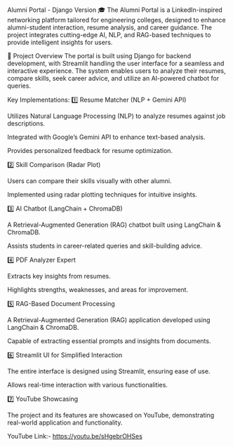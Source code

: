 Alumni Portal - Django Version 🎓
The Alumni Portal is a LinkedIn-inspired networking platform tailored for engineering colleges, designed to enhance alumni-student interaction, resume analysis, and career guidance. The project integrates cutting-edge AI, NLP, and RAG-based techniques to provide intelligent insights for users.

🚀 Project Overview
The portal is built using Django for backend development, with Streamlit handling the user interface for a seamless and interactive experience. The system enables users to analyze their resumes, compare skills, seek career advice, and utilize an AI-powered chatbot for queries.

Key Implementations:
1️⃣ Resume Matcher (NLP + Gemini API)

Utilizes Natural Language Processing (NLP) to analyze resumes against job descriptions.

Integrated with Google’s Gemini API to enhance text-based analysis.

Provides personalized feedback for resume optimization.

2️⃣ Skill Comparison (Radar Plot)

Users can compare their skills visually with other alumni.

Implemented using radar plotting techniques for intuitive insights.

3️⃣ AI Chatbot (LangChain + ChromaDB)

A Retrieval-Augmented Generation (RAG) chatbot built using LangChain & ChromaDB.

Assists students in career-related queries and skill-building advice.

4️⃣ PDF Analyzer Expert

Extracts key insights from resumes.

Highlights strengths, weaknesses, and areas for improvement.

5️⃣ RAG-Based Document Processing

A Retrieval-Augmented Generation (RAG) application developed using LangChain & ChromaDB.

Capable of extracting essential prompts and insights from documents.

6️⃣ Streamlit UI for Simplified Interaction

The entire interface is designed using Streamlit, ensuring ease of use.

Allows real-time interaction with various functionalities.

7️⃣ YouTube Showcasing

The project and its features are showcased on YouTube, demonstrating real-world application and functionality.

YouTube Link:- https://youtu.be/sHgebrOHSes
